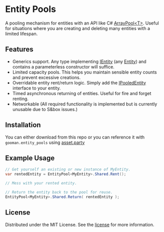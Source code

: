 # Entity Pools
A pooling mechanism for entities with an API like C# [ArrayPool\<T\>](https://learn.microsoft.com/en-us/dotnet/api/system.buffers.arraypool-1?view=net-7.0). Useful for situations where you are creating and deleting many entities with a limited lifespan.

## Features
* Generics support. Any type implementing [IEntity](https://asset.party/api/Sandbox.IEntity) (any [Entity](https://asset.party/api/Sandbox.Entity)) and contains a parameterless constructor will suffice.
* Limited capacity pools. This helps you maintain sensible entity counts and prevent excessive creations.
* Overridable entity rent/return logic. Simply add the [IPooledEntity](https://github.com/peter-r-g/Sbox-EntityPools/blob/master/IPooledEntity.cs) interface to your entity.
* Timed asynchronous returning of entities. Useful for fire and forget renting.
* Networkable (All required functionality is implemented but is currently unusable due to S&box issues.)

## Installation
You can either download from this repo or you can reference it with `gooman.entity_pools` using [asset.party](https://asset.party/)

## Example Usage
```cs
// Get yourself an existing or new instance of MyEntity.
var rentedEntity = EntityPool<MyEntity>.Shared.Rent();

// Mess with your rented entity.

// Return the entity back to the pool for reuse.
EntityPool<MyEntity>.Shared.Return( rentedEntity );
```

## License
Distributed under the MIT License. See the [license](https://github.com/peter-r-g/Sbox-EntityPools/blob/master/LICENSE.md) for more information.
